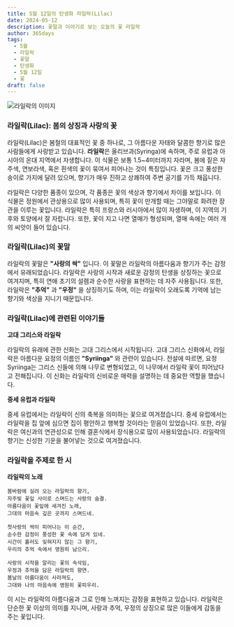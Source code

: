 ```yaml
---
title: 5월 12일의 탄생화 라일락(Lilac)
date: 2024-05-12
description: 꽃말과 이야기로 보는 오늘의 꽃 라일락
author: 365days
tags:
  - 5월
  - 라일락
  - 꽃말
  - 탄생화
  - 5월 12일
  - 꽃
draft: false
---
```


![라일락의 이미지](https://cdn.pixabay.com/photo/2019/05/05/21/02/lilac-4181712_1280.jpg#center)


### 라일락(Lilac): 봄의 상징과 사랑의 꽃

라일락(Lilac)은 봄철의 대표적인 꽃 중 하나로, 그 아름다운 자태와 달콤한 향기로 많은 사람들에게 사랑받고 있습니다. **라일락**은 올리브과(Syringa)에 속하며, 주로 유럽과 아시아의 온대 지역에서 자생합니다. 이 식물은 보통 1.5~4미터까지 자라며, 봄에 짙은 자주색, 연보라색, 혹은 흰색의 꽃이 묶여서 피어나는 것이 특징입니다. 꽃은 크고 풍성한 송이로 가지에 달려 있으며, 향기가 매우 진하고 상쾌하여 주변 공기를 가득 채웁니다.

라일락은 다양한 품종이 있으며, 각 품종은 꽃의 색상과 향기에서 차이를 보입니다. 이 식물은 정원에서 관상용으로 많이 사용되며, 특히 꽃이 만개할 때는 그야말로 화려한 장관을 이루는 꽃입니다. 라일락은 특히 프랑스와 러시아에서 많이 자생하며, 이 지역의 기후와 토양에서 잘 자랍니다. 또한, 꽃이 지고 나면 열매가 형성되며, 열매 속에는 여러 개의 씨앗이 들어 있습니다.

### 라일락(Lilac)의 꽃말

라일락의 꽃말은 **"사랑의 싹"** 입니다. 이 꽃말은 라일락의 아름다움과 향기가 주는 감정에서 유래되었습니다. 라일락은 사랑의 시작과 새로운 감정의 탄생을 상징하는 꽃으로 여겨지며, 특히 연애 초기의 설렘과 순수한 사랑을 표현하는 데 자주 사용됩니다. 또한, 라일락은 **"추억"** 과 **"우정"** 을 상징하기도 하며, 이는 라일락이 오래도록 기억에 남는 향기와 색상을 지니기 때문입니다.

### 라일락(Lilac)에 관련된 이야기들

**고대 그리스와 라일락**

라일락의 유래에 관한 신화는 고대 그리스에서 시작됩니다. 고대 그리스 신화에서, 라일락은 아름다운 요정의 이름인 **"Syriinga"** 와 관련이 있습니다. 전설에 따르면, 요정 Syriinga는 그리스 신들에 의해 나무로 변형되었고, 이 나무에서 라일락 꽃이 피어났다고 전해집니다. 이 신화는 라일락의 신비로운 매력을 설명하는 데 중요한 역할을 했습니다.

**중세 유럽과 라일락**

중세 유럽에서는 라일락이 신의 축복을 의미하는 꽃으로 여겨졌습니다. 중세 유럽에서는 라일락을 집 앞에 심으면 집이 평안하고 행복할 것이라는 믿음이 있었습니다. 또한, 라일락은 여신과의 연관성으로 인해 결혼식에서 장식용으로 많이 사용되었습니다. 라일락의 향기는 신성한 기운을 불어넣는 것으로 여겨졌습니다.

### 라일락을 주제로 한 시

**라일락의 노래**

```
봄바람에 실려 오는 라일락의 향기,  
자주빛 꽃잎 사이로 스며드는 사랑의 숨결.  
아름다움이 꽃잎에 새겨진 노래,  
그대의 마음속 깊은 곳까지 스며드네.

첫사랑의 싹이 피어나는 이 순간,  
순수한 감정이 풍성한 꽃 속에 담겨 있네.  
시간이 흘러도 잊혀지지 않는 그 향기,  
우리의 추억 속에서 영원히 남으리.

사랑의 시작을 알리는 꽃의 속삭임,  
우정과 추억을 담은 라일락의 향연.  
봄날의 아름다움이 사라져도,  
그대와 나의 마음속에 영원히 꽃피우리.
```

이 시는 라일락의 아름다움과 그로 인해 느껴지는 감정을 표현하고 있습니다. 라일락은 단순한 꽃 이상의 의미를 지니며, 사랑과 추억, 우정의 상징으로 많은 이들에게 감동을 주는 꽃입니다.


